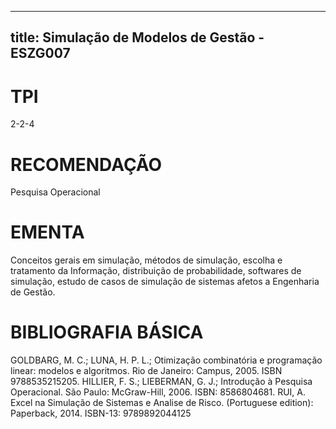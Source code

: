 
---
title: Simulação de Modelos de Gestão - ESZG007 
---

# TPI

2-2-4

# RECOMENDAÇÃO

Pesquisa Operacional

# EMENTA

Conceitos gerais em simulação, métodos de simulação, escolha e tratamento da Informação, distribuição de probabilidade, softwares de simulação, estudo de casos de simulação de sistemas afetos a Engenharia de Gestão.

# BIBLIOGRAFIA BÁSICA

GOLDBARG, M. C.; LUNA, H. P. L.; Otimização combinatória e programação linear: modelos e algoritmos. Rio de Janeiro: Campus, 2005. ISBN 9788535215205.
HILLIER, F. S.; LIEBERMAN, G. J.; Introdução à Pesquisa Operacional. São Paulo: McGraw-Hill, 2006. ISBN: 8586804681.
RUI, A. Excel na Simulação de Sistemas e Analise de Risco. (Portuguese edition): Paperback, 2014. ISBN-13: 9789892044125
        